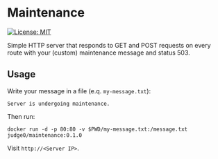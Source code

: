 # Maintenance
[![License: MIT](https://img.shields.io/badge/License-MIT-blue.svg)](https://github.com/judge0/maintenance/blob/master/LICENSE)

Simple HTTP server that responds to GET and POST requests on every route with
your (custom) maintenance message and status 503.

## Usage

Write your message in a file (e.q. `my-message.txt`):
```
Server is undergoing maintenance.
```

Then run:
```
docker run -d -p 80:80 -v $PWD/my-message.txt:/message.txt judge0/maintenance:0.1.0
```

Visit `http://<Server IP>`.
